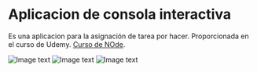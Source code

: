 # Aplicacion de consola interactiva

Es una aplicacion para la asignación de tarea por hacer. Proporcionada en el curso de Udemy. [Curso de NOde](https://fernando-herrera.com/#/curso/node-cero-experto).


![Image text](https://i.postimg.cc/ZRxXrzBp/Captura.png)
![Image text](https://i.postimg.cc/fyWpCqmF/Captura2.png)
![Image text](https://i.postimg.cc/BbhyV5Cv/Captura3.png)
